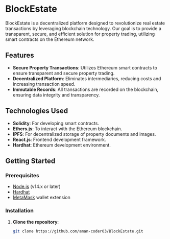 # BlockEstate

BlockEstate is a decentralized platform designed to revolutionize real estate transactions by leveraging blockchain technology. Our goal is to provide a transparent, secure, and efficient solution for property trading, utilizing smart contracts on the Ethereum network.

## Features

- **Secure Property Transactions**: Utilizes Ethereum smart contracts to ensure transparent and secure property trading.
- **Decentralized Platform**: Eliminates intermediaries, reducing costs and increasing transaction speed.
- **Immutable Records**: All transactions are recorded on the blockchain, ensuring data integrity and transparency.

## Technologies Used

- **Solidity**: For developing smart contracts.
- **Ethers.js**: To interact with the Ethereum blockchain.
- **IPFS**: For decentralized storage of property documents and images.
- **React.js**: Frontend development framework.
- **Hardhat**: Ethereum development environment.

## Getting Started

### Prerequisites

- [Node.js](https://nodejs.org/) (v14.x or later)
- [Hardhat](https://hardhat.org/)
- [MetaMask](https://metamask.io/) wallet extension

### Installation

1. **Clone the repository**:

   ```bash
   git clone https://github.com/aman-coder03/BlockEstate.git

